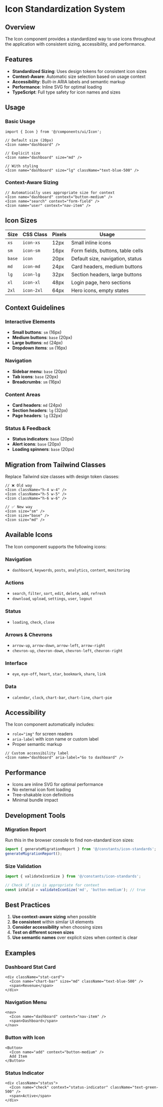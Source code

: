 # Icon Standardization System

## Overview

The Icon component provides a standardized way to use icons throughout the application with consistent sizing, accessibility, and performance.

## Features

- **Standardized Sizing**: Uses design tokens for consistent icon sizes
- **Context-Aware**: Automatic size selection based on usage context
- **Accessibility**: Built-in ARIA labels and semantic markup
- **Performance**: Inline SVG for optimal loading
- **TypeScript**: Full type safety for icon names and sizes

## Usage

### Basic Usage

```tsx
import { Icon } from '@/components/ui/Icon';

// Default size (20px)
<Icon name="dashboard" />

// Explicit size
<Icon name="dashboard" size="md" />

// With styling
<Icon name="dashboard" size="lg" className="text-blue-500" />
```

### Context-Aware Sizing

```tsx
// Automatically uses appropriate size for context
<Icon name="dashboard" context="button-medium" />
<Icon name="search" context="form-field" />
<Icon name="user" context="nav-item" />
```

## Icon Sizes

| Size | CSS Class | Pixels | Usage |
|------|-----------|--------|-------|
| `xs` | `icon-xs` | 12px | Small inline icons |
| `sm` | `icon-sm` | 16px | Form fields, buttons, table cells |
| `base` | `icon` | 20px | Default size, navigation, status |
| `md` | `icon-md` | 24px | Card headers, medium buttons |
| `lg` | `icon-lg` | 32px | Section headers, large buttons |
| `xl` | `icon-xl` | 48px | Login page, hero sections |
| `2xl` | `icon-2xl` | 64px | Hero icons, empty states |

## Context Guidelines

### Interactive Elements
- **Small buttons**: `sm` (16px)
- **Medium buttons**: `base` (20px)
- **Large buttons**: `md` (24px)
- **Dropdown items**: `sm` (16px)

### Navigation
- **Sidebar menu**: `base` (20px)
- **Tab icons**: `base` (20px)
- **Breadcrumbs**: `sm` (16px)

### Content Areas
- **Card headers**: `md` (24px)
- **Section headers**: `lg` (32px)
- **Page headers**: `lg` (32px)

### Status & Feedback
- **Status indicators**: `base` (20px)
- **Alert icons**: `base` (20px)
- **Loading spinners**: `base` (20px)

## Migration from Tailwind Classes

Replace Tailwind size classes with design token classes:

```tsx
// ❌ Old way
<Icon className="h-4 w-4" />
<Icon className="h-5 w-5" />
<Icon className="h-6 w-6" />

// ✅ New way
<Icon size="sm" />
<Icon size="base" />
<Icon size="md" />
```

## Available Icons

The Icon component supports the following icons:

### Navigation
- `dashboard`, `keywords`, `posts`, `analytics`, `content`, `monitoring`

### Actions
- `search`, `filter`, `sort`, `edit`, `delete`, `add`, `refresh`
- `download`, `upload`, `settings`, `user`, `logout`

### Status
- `loading`, `check`, `close`

### Arrows & Chevrons
- `arrow-up`, `arrow-down`, `arrow-left`, `arrow-right`
- `chevron-up`, `chevron-down`, `chevron-left`, `chevron-right`

### Interface
- `eye`, `eye-off`, `heart`, `star`, `bookmark`, `share`, `link`

### Data
- `calendar`, `clock`, `chart-bar`, `chart-line`, `chart-pie`

## Accessibility

The Icon component automatically includes:

- `role="img"` for screen readers
- `aria-label` with icon name or custom label
- Proper semantic markup

```tsx
// Custom accessibility label
<Icon name="dashboard" aria-label="Go to dashboard" />
```

## Performance

- Icons are inline SVG for optimal performance
- No external icon font loading
- Tree-shakable icon definitions
- Minimal bundle impact

## Development Tools

### Migration Report

Run this in the browser console to find non-standard icon sizes:

```javascript
import { generateMigrationReport } from '@/constants/icon-standards';
generateMigrationReport();
```

### Size Validation

```typescript
import { validateIconSize } from '@/constants/icon-standards';

// Check if size is appropriate for context
const isValid = validateIconSize('md', 'button-medium'); // true
```

## Best Practices

1. **Use context-aware sizing** when possible
2. **Be consistent** within similar UI elements
3. **Consider accessibility** when choosing sizes
4. **Test on different screen sizes**
5. **Use semantic names** over explicit sizes when context is clear

## Examples

### Dashboard Stat Card
```tsx
<div className="stat-card">
  <Icon name="chart-bar" size="md" className="text-blue-500" />
  <span>Revenue</span>
</div>
```

### Navigation Menu
```tsx
<nav>
  <Icon name="dashboard" context="nav-item" />
  <span>Dashboard</span>
</nav>
```

### Button with Icon
```tsx
<Button>
  <Icon name="add" context="button-medium" />
  Add Item
</Button>
```

### Status Indicator
```tsx
<div className="status">
  <Icon name="check" context="status-indicator" className="text-green-500" />
  <span>Active</span>
</div>
```